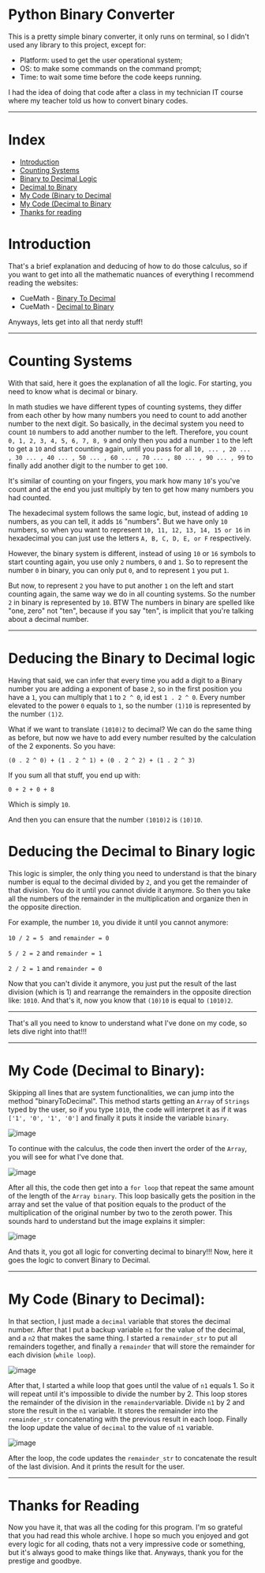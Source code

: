 # Python Binary Converter

This is a pretty simple binary converter, it only runs on terminal, so I didn't used any library to this project, except for:
 * Platform: used to get the user operational system;
 * OS: to make some commands on the command prompt;
 * Time: to wait some time before the code keeps running.

I had the idea of doing that code after a class in my technician IT course where my teacher told us how to convert binary codes.

---

# Index  
* [Introduction](#intro)
* [Counting Systems](#CountingSystems)  
* [Binary to Decimal Logic](#BToD)
* [Decimal to Binary](#DToB)
* [My Code (Binary to Decimal](#myCode1)
* [My Code (Decimal to Binary](#myCode2)
* [Thanks for reading](#thx)

# <h1 id ="intro">Introduction</h1>

That's a brief explanation and deducing of how to do those calculus, so if you want to get into all the mathematic nuances of everything I recommend reading the websites:
* CueMath - <a href='https://www.cuemath.com/numbers/binary-to-decimal/'>Binary To Decimal</a>
* CueMath - <a href='https://www.cuemath.com/numbers/decimal-to-binary'/>Decimal to Binary</a>

Anyways, lets get into all that nerdy stuff!

---

# <h1 id ="CountingSystems">Counting Systems</h1>

With that said, here it goes the explanation of all the logic. For starting, you need to know what is decimal or binary.

In math studies we have different types of counting systems, they differ from each other by how many numbers you need to count to add another number to the next digit. So basically, in the decimal system you need to count ```10``` numbers to add another number to the left. Therefore, you count ```0, 1, 2, 3, 4, 5, 6, 7, 8, 9``` and only then you add a number ```1``` to the left to get a ```10``` and start counting again, until you pass for all ```10, ... , 20 ... , 30 ... , 40 ... , 50 ... , 60 ... , 70 ... , 80 ... , 90 ... , 99``` to finally add another digit to the number to get ```100```. 

It's similar of counting on your fingers, you mark how many ```10```'s you've count and at the end you just multiply by ten to get how many numbers you had counted.

The hexadecimal system follows the same logic, but, instead of adding ```10``` numbers, as you can tell, it adds ```16``` "numbers". But we have only ```10``` numbers, so when you want to represent ```10, 11, 12, 13, 14, 15 or 16``` in hexadecimal you can just use the letters ```A, B, C, D, E, or F``` respectively.

However, the binary system is different, instead of using ```10``` or ```16``` symbols to start counting again, you use only ```2``` numbers, ```0``` and ```1```. So to represent the number ```0``` in binary, you can only put ```0```, and to represent ```1``` you put ```1```.

But now, to represent ```2``` you have to put another ```1``` on the left and start counting again, the same way we do in all counting systems. So the number ```2``` in binary is represented by ```10```. BTW The numbers in binary are spelled like "one, zero" not "ten", because if you say "ten", is implicit that you're talking about a decimal number.

----

# <h1 id ='BToD'>Deducing the Binary to Decimal logic</h1>

Having that said, we can infer that every time you add a digit to a Binary number you are adding a exponent of base ```2```, so in the first position you have a ```1```, you can multiply that ```1``` to ```2 ^ 0```, id est ```1 . 2 ^ 0```. Every number elevated to the power ```0``` equals to ```1```, so the number ```(1)10``` is represented by the number ```(1)2```.

What if we want to translate ```(1010)2``` to decimal? We can do the same thing as before, but now we have to add every number resulted by the calculation of the 2 exponents. So you have:

```(0 . 2 ^ 0) + (1 . 2 ^ 1) + (0 . 2 ^ 2) + (1 . 2 ^ 3)```

If you sum all that stuff, you end up with:

```0 + 2 + 0 + 8```

Which is simply ```10```.

And then you can ensure that the number ```(1010)2``` is ```(10)10```.


# <h1 id ="DToB">Deducing the Decimal to Binary logic</h1>

This logic is simpler, the only thing you need to understand is that the binary number is equal to the decimal divided by ```2```, and you get the remainder of that division. You do it until you cannot divide it anymore. So then you take all the numbers of the remainder in the multiplication and organize then in the opposite direction.

For example, the number ```10```, you divide it until you cannot anymore:

```10 / 2 = 5 ``` and ```remainder = 0```

```5 / 2 = 2``` and ```remainder = 1```

```2 / 2 = 1``` and ```remainder = 0```

Now that you can't divide it anymore, you just put the result of the last division (which is 1) and rearrange the remainders in the opposite direction like: ```1010```. And that's it, now you know that ```(10)10``` is equal to ```(1010)2```.

---


That's all you need to know to understand what I've done on my code, so lets dive right into that!!!



---

# <h1 id ="myCode1">My Code (Decimal to Binary):</h1> 

Skipping all lines that are system functionalities, we can jump into the method "binaryToDecimal". This method starts getting an ```Array``` of ```Strings``` typed by the user, so if you type ```1010```, the code will interpret it as if it was ```['1', '0', '1', '0']``` and finally it puts it inside the variable ```binary```.

![image](https://github.com/user-attachments/assets/6f60b3a0-1853-4364-b8f2-662a39dd95b7)



To continue with the calculus, the code then invert the order of the ```Array```, you will see for what I've done that.

![image](https://github.com/user-attachments/assets/3b114fee-80a2-4fde-ab80-0a4512780ee2)

After all this, the code then get into a ```for loop``` that repeat the same amount of the length of the ```Array binary```. This loop basically gets the position in the array and set the value of that position equals to the product of the multiplication of the original number by two to the zeroth power. This sounds hard to understand but the image explains it simpler:

![image](https://github.com/user-attachments/assets/d244d5d3-27ad-48b8-8338-e9df67efe3eb)

And thats it, you got all logic for converting decimal to binary!!! Now, here it goes the logic to convert Binary to Decimal.

---

# <h1 id ="myCode2">My Code (Binary to Decimal):</h1>
In that section, I just made a ```decimal``` variable that stores the decimal number. After that I put a backup variable ```n1``` for the value of the decimal, and a ```n2``` that makes the same thing. I started a ```remainder_str``` to put all remainders together, and finally a ```remainder``` that will store the remainder for each division (```while loop```).

![image](https://github.com/user-attachments/assets/defd4f65-d903-4fa1-beb0-2e26b9fa961a)

After that, I started a while loop that goes until the value of ```n1``` equals 1. So it will repeat until it's impossible to divide the number by 2. This loop stores the remainder of the division in the ```remainder```variable. Divide ```n1``` by 2 and store the result in the ```n1``` variable. It stores the remainder into the ```remainder_str``` concatenating with the previous result in each loop. Finally the loop update the value of ```decimal``` to the value of ```n1``` variable.

![image](https://github.com/user-attachments/assets/38372365-bdd3-4318-b994-618731477355)

After the loop, the code updates the ```remainder_str``` to concatenate the result of the last division. And it prints the result for the user.

---


# <h1 id ="thx">Thanks for Reading</h1>

Now you have it, that was all the coding for this program. I'm so grateful that you had read this whole archive. I hope so much you enjoyed and got every logic for all coding, thats not a very impressive code or something, but it's always good to make things like that. Anyways, thank you for the prestige and goodbye.
